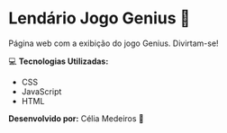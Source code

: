 # Lendário Jogo Genius :1st_place_medal:

Página web com a exibição do jogo Genius. Divirtam-se!

:computer: **Tecnologias Utilizadas:** 

* CSS			
* JavaScript
* HTML


**Desenvolvido por:** Célia Medeiros 💛
